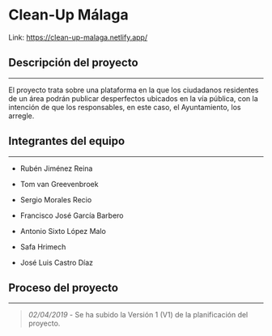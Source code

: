 
# Clean-Up Málaga
Link: https://clean-up-malaga.netlify.app/
## Descripción del proyecto
------------
El proyecto trata sobre una plataforma en la que los ciudadanos residentes de un área podrán publicar desperfectos ubicados en la vía pública, con la intención de que los responsables, en este caso, el Ayuntamiento, los arregle.


## Integrantes del equipo
------------
* Rubén Jiménez Reina

* Tom van Greevenbroek

* Sergio Morales Recio

* Francisco José García Barbero

* Antonio Sixto López Malo

* Safa Hrimech

* José Luis Castro Díaz


## Proceso del proyecto
------------
>*02/04/2019* - Se ha subido la Versión 1 (V1) de la planificación del proyecto.
